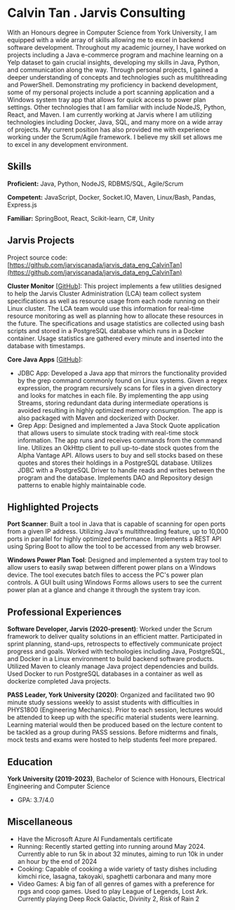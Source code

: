 # Calvin Tan . Jarvis Consulting

With an Honours degree in Computer Science from York University, I am equipped with a wide array of skills allowing me to excel in backend software development. Throughout my academic journey, I have worked on projects including a Java e-commerce program and machine learning on a Yelp dataset to gain crucial insights, developing my skills in Java, Python, and communication along the way. Through personal projects, I gained a deeper understanding of concepts and technologies such as multithreading and PowerShell. Demonstrating my proficiency in backend development, some of my personal projects include a port scanning application and a Windows system tray app that allows for quick access to power plan settings. Other technologies that I am familiar with include NodeJS, Python, React, and Maven. I am currently working at Jarvis where I am utilizing technologies including Docker, Java, SQL, and many more on a wide array of projects. My current position has also provided me with experience working under the Scrum/Agile framework. I believe my skill set allows me to excel in any development environment.

## Skills

**Proficient:** Java, Python, NodeJS, RDBMS/SQL, Agile/Scrum

**Competent:** JavaScript, Docker, Socket.IO, Maven, Linux/Bash, Pandas, Express.js

**Familiar:** SpringBoot, React, Scikit-learn, C#, Unity

## Jarvis Projects

Project source code: [https://github.com/jarviscanada/jarvis_data_eng_CalvinTan](https://github.com/jarviscanada/jarvis_data_eng_CalvinTan)


**Cluster Monitor** [[GitHub](https://github.com/jarviscanada/jarvis_data_eng_CalvinTan/tree/master/linux_sql)]: This project implements a few utilities designed to help the Jarvis Cluster Administration (LCA) team collect system specifications as well as resource usage from each node running on their Linux cluster. The LCA team would use this information for real-time resource monitoring as well as planning how to allocate these resources in the future. The specifications and usage statistics are collected using bash scripts and stored in a PostgreSQL database which runs in a Docker container. Usage statistics are gathered every minute and inserted into the database with timestamps.

**Core Java Apps** [[GitHub](https://github.com/jarviscanada/jarvis_data_eng_CalvinTan/tree/master/core_java)]:
      
  - JDBC App: Developed a Java app that mirrors the functionality provided by the grep command commonly found on Linux systems. Given a regex expression, the program recursively scans for files in a given directory and looks for matches in each file. By implementing the app using Streams, storing redundant data during intermediate operations is avoided resulting in highly optimized memory consumption. The app is also packaged with Maven and dockerized with Docker.
  - Grep App: Designed and implemented a Java Stock Quote application that allows users to simulate stock trading with real-time stock information. The app runs and receives commands from the command line. Utilizes an OkHttp client to pull up-to-date stock quotes from the Alpha Vantage API. Allows users to buy and sell stocks based on these quotes and stores their holdings in a PostgreSQL database. Utilizes JDBC with a PostgreSQL Driver to handle reads and writes between the program and the database. Implements DAO and Repository design patterns to enable highly maintainable code.


## Highlighted Projects
**Port Scanner**: Built a tool in Java that is capable of scanning for open ports from a given IP address. Utilizing Java's multithreading feature, up to 10,000 ports in parallel for highly optimized performance. Implements a REST API using Spring Boot to allow the tool to be accessed from any web browser.

**Windows Power Plan Tool**: Designed and implemented a system tray tool to allow users to easily swap between different power plans on a Windows device. The tool executes batch files to access the PC's power plan controls. A GUI built using Windows Forms allows users to see the current power plan at a glance and change it through the system tray icon.


## Professional Experiences

**Software Developer, Jarvis (2020-present)**: Worked under the Scrum framework to deliver quality solutions in an efficient matter. Participated in sprint planning, stand-ups, retrospects to effectively communicate project progress and goals. Worked with technologies including Java, PostgreSQL, and Docker in a Linux environment to build backend software products. Utilized Maven to cleanly manage Java project dependencies and builds. Used Docker to run PostgreSQL databases in a container as well as dockerize completed Java projects.

**PASS Leader, York University (2020)**: Organized and facilitated two 90 minute study sessions weekly to assist students with difficulties in PHYS1800 (Engineering Mechanics). Prior to each session, lectures would be attended to keep up with the specific material students were learning. Learning material would then be produced based on the lecture content to be tackled as a group during PASS sessions. Before midterms and finals, mock tests and exams were hosted to help students feel more prepared.


## Education
**York University (2019-2023)**, Bachelor of Science with Honours, Electrical Engineering and Computer Science
- GPA: 3.7/4.0


## Miscellaneous
- Have the Microsoft Azure AI Fundamentals certificate
- Running: Recently started getting into running around May 2024. Currently able to run 5k in about 32 minutes, aiming to run 10k in under an hour by the end of 2024
- Cooking: Capable of cooking a wide variety of tasty dishes including kimchi rice, lasagna, takoyaki, spaghetti carbonara and many more
- Video Games: A big fan of all genres of games with a preference for rpgs and coop games. Used to play League of Legends, Lost Ark. Currently playing Deep Rock Galactic, Divinity 2, Risk of Rain 2